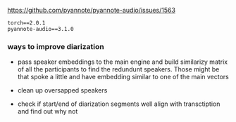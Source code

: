 
https://github.com/pyannote/pyannote-audio/issues/1563

```
torch==2.0.1
pyannote-audio==3.1.0
```

### ways to improve diarization 

- pass speaker embeddings to the main engine and build similarizy matrix of all the participants to find the redundunt speakers. Those might be that spoke a little and have embedding similar to one of the main vectors

- clean up oversapped speakers 

- check if start/end of diarization segments well align with transctiption and find out why not


